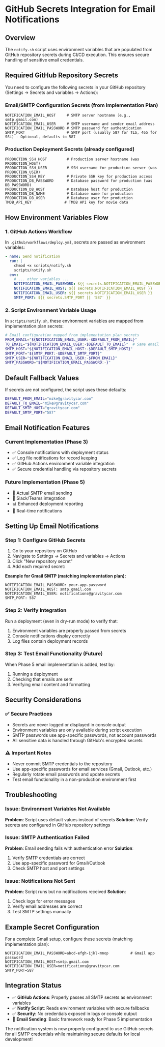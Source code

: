 # GitHub Secrets Integration for Email Notifications

## Overview
The `notify.sh` script uses environment variables that are populated from GitHub repository secrets during CI/CD execution. This ensures secure handling of sensitive email credentials.

## Required GitHub Repository Secrets

You need to configure the following secrets in your GitHub repository (Settings → Secrets and variables → Actions):

### Email/SMTP Configuration Secrets (from Implementation Plan)
```
NOTIFICATION_EMAIL_HOST     # SMTP server hostname (e.g., smtp.gmail.com)
NOTIFICATION_EMAIL_USER     # SMTP username and sender email address
NOTIFICATION_EMAIL_PASSWORD # SMTP password for authentication
SMTP_PORT                   # SMTP port (usually 587 for TLS, 465 for SSL) - Optional, defaults to 587
```

### Production Deployment Secrets (already configured)
```
PRODUCTION_SSH_HOST         # Production server hostname (was PRODUCTION_HOST)
PRODUCTION_SSH_USER         # SSH username for production server (was PRODUCTION_USER)  
PRODUCTION_SSH_KEY          # Private SSH key for production access
PRODUCTION_DB_PASSWORD      # Database password for production (was DB_PASSWORD)
PRODUCTION_DB_HOST          # Database host for production
PRODUCTION_DB_NAME          # Database name for production
PRODUCTION_DB_USER          # Database user for production
TMDB_API_KEY               # TMDB API key for movie data
```

## How Environment Variables Flow

### 1. GitHub Actions Workflow
In `.github/workflows/deploy.yml`, secrets are passed as environment variables:

```yaml
- name: Send notification
  run: |
    chmod +x scripts/notify.sh
    scripts/notify.sh
  env:
    # ... other variables ...
    NOTIFICATION_EMAIL_PASSWORD: ${{ secrets.NOTIFICATION_EMAIL_PASSWORD }}
    NOTIFICATION_EMAIL_HOST: ${{ secrets.NOTIFICATION_EMAIL_HOST }}
    NOTIFICATION_EMAIL_USER: ${{ secrets.NOTIFICATION_EMAIL_USER }}
    SMTP_PORT: ${{ secrets.SMTP_PORT || '587' }}
```

### 2. Script Environment Variable Usage
In `scripts/notify.sh`, these environment variables are mapped from implementation plan secrets:

```bash
# Email configuration mapped from implementation plan secrets
FROM_EMAIL="${NOTIFICATION_EMAIL_USER:-$DEFAULT_FROM_EMAIL}"
TO_EMAIL="${NOTIFICATION_EMAIL_USER:-$DEFAULT_TO_EMAIL}"  # Same email for both
SMTP_HOST="${NOTIFICATION_EMAIL_HOST:-$DEFAULT_SMTP_HOST}"
SMTP_PORT="${SMTP_PORT:-$DEFAULT_SMTP_PORT}"
SMTP_USER="${NOTIFICATION_EMAIL_USER:-$FROM_EMAIL}"
SMTP_PASSWORD="${NOTIFICATION_EMAIL_PASSWORD:-}"
```

## Default Fallback Values

If secrets are not configured, the script uses these defaults:

```bash
DEFAULT_FROM_EMAIL="mike@gravitycar.com"
DEFAULT_TO_EMAIL="mike@gravitycar.com"
DEFAULT_SMTP_HOST="gravitycar.com"
DEFAULT_SMTP_PORT="587"
```

## Email Notification Features

### Current Implementation (Phase 3)
- ✅ Console notifications with deployment status
- ✅ Log file notifications for record keeping
- ✅ GitHub Actions environment variable integration
- ✅ Secure credential handling via repository secrets

### Future Implementation (Phase 5)
- 📧 Actual SMTP email sending
- 📱 Slack/Teams integration
- 📊 Enhanced deployment reporting
- 🔔 Real-time notifications

## Setting Up Email Notifications

### Step 1: Configure GitHub Secrets
1. Go to your repository on GitHub
2. Navigate to Settings → Secrets and variables → Actions
3. Click "New repository secret"
4. Add each required secret:

**Example for Gmail SMTP (matching implementation plan):**
```
NOTIFICATION_EMAIL_PASSWORD: your-app-password
NOTIFICATION_EMAIL_HOST: smtp.gmail.com
NOTIFICATION_EMAIL_USER: notifications@gravitycar.com
SMTP_PORT: 587
```

### Step 2: Verify Integration
Run a deployment (even in dry-run mode) to verify that:
1. Environment variables are properly passed from secrets
2. Console notifications display correctly
3. Log files contain deployment records

### Step 3: Test Email Functionality (Future)
When Phase 5 email implementation is added, test by:
1. Running a deployment
2. Checking that emails are sent
3. Verifying email content and formatting

## Security Considerations

### ✅ Secure Practices
- Secrets are never logged or displayed in console output
- Environment variables are only available during script execution
- SMTP passwords use app-specific passwords, not account passwords
- All sensitive data is handled through GitHub's encrypted secrets

### ⚠️ Important Notes
- Never commit SMTP credentials to the repository
- Use app-specific passwords for email services (Gmail, Outlook, etc.)
- Regularly rotate email passwords and update secrets
- Test email functionality in a non-production environment first

## Troubleshooting

### Issue: Environment Variables Not Available
**Problem**: Script uses default values instead of secrets
**Solution**: Verify secrets are configured in GitHub repository settings

### Issue: SMTP Authentication Failed
**Problem**: Email sending fails with authentication error
**Solution**: 
1. Verify SMTP credentials are correct
2. Use app-specific password for Gmail/Outlook
3. Check SMTP host and port settings

### Issue: Notifications Not Sent
**Problem**: Script runs but no notifications received
**Solution**: 
1. Check logs for error messages
2. Verify email addresses are correct
3. Test SMTP settings manually

## Example Secret Configuration

For a complete Gmail setup, configure these secrets (matching implementation plan):

```
NOTIFICATION_EMAIL_PASSWORD=abcd-efgh-ijkl-mnop          # Gmail app password
NOTIFICATION_EMAIL_HOST=smtp.gmail.com
NOTIFICATION_EMAIL_USER=notifications@gravitycar.com
SMTP_PORT=587
```

## Integration Status

- ✅ **GitHub Actions**: Properly passes all SMTP secrets as environment variables
- ✅ **Notify Script**: Reads environment variables with secure fallbacks
- ✅ **Security**: No credentials exposed in logs or console output
- 🔄 **Email Sending**: Basic framework ready for Phase 5 implementation

The notification system is now properly configured to use GitHub secrets for all SMTP credentials while maintaining secure defaults for local development!
